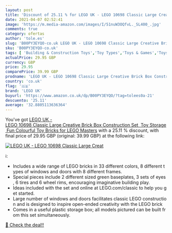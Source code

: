 ```yaml
---
layout: post
title: 'Discount of 25.11 % for LEGO UK - LEGO 10698 Classic Large Creat'
date: 2021-04-07 02:52:41
image: 'https://m.media-amazon.com/images/I/51nuW3OQfvL._SL400_.jpg'
comments: true
category: ofertas
author: 'tole.es'
slug: 'B00PY3EYQO-co.uk LEGO UK - LEGO 10698 Classic Large Creative Brick Box...'
sku: 'B00PY3EYQO-co.uk'
tags: [ 'Building & Construction Toys','Toy Types','Toys & Games','Toys Store','lego','lego uk', ]
actualPrice: 29.95 GBP
currency: GBP
price: 29.95
comparePrice: 39.99 GBP
prodname: 'LEGO UK - LEGO 10698 Classic Large Creative Brick Box Construction Set  Toy Storage  Fun Colourful Toy Bricks for LEGO Masters'
country: 'co.uk'
flag: '🇬🇧'
brand: 'LEGO UK'
buyurl: 'https://www.amazon.co.uk/dp/B00PY3EYQO/?tag=tolees0a-21'
descuento: '25.11'
average: '32.8805113636364'
---
```


You've got [LEGO UK - LEGO 10698 Classic Large Creative Brick Box Construction Set  Toy Storage  Fun Colourful Toy Bricks for LEGO Masters](https://www.amazon.co.uk/dp/B00PY3EYQO/?tag=tolees0a-21) with a  25.11 % discount, with final price of 29.95 GBP (original: 39.99 GBP) at the following link:

[![LEGO UK - LEGO 10698 Classic Large Creat](https://m.media-amazon.com/images/I/51nuW3OQfvL._SL400_.jpg)](https://www.amazon.co.uk/dp/B00PY3EYQO/?tag=tolees0a-21)

ℹ️:

- Includes a wide range of LEGO bricks in 33 different colors, 8 different types of windows and doors with 8 different frames.
- Special pieces include 2 different sized green baseplates, 3 sets of eyes, 6 tires and 6 wheel rims, encouraging imaginative building play.
- Ideas included with the set and online at LEGO.com/classic to help you get started.
- Large number of windows and doors facilitates classic LEGO construction and is designed to inspire open-ended creativity with the LEGO brick
- Comes in a useful plastic storage box; all models pictured can be built from this set simultaneously.

[🛒 Check the deal!!](https://www.amazon.co.uk/dp/B00PY3EYQO/?tag=tolees0a-21)
